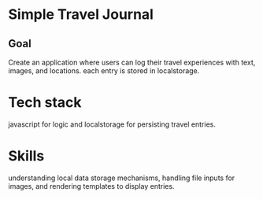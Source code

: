 # Simple Travel Journal

## Goal
Create an application where users can log their travel experiences with text, images, and locations. each entry is stored in localstorage.

# Tech stack
javascript for logic and localstorage for persisting travel entries.

# Skills 
understanding local data storage mechanisms, handling file inputs for images, and rendering templates to display entries.